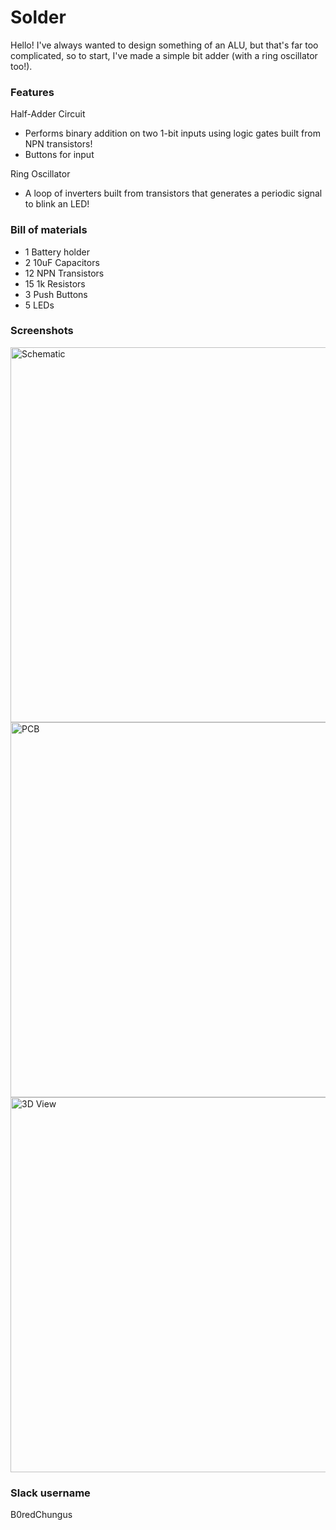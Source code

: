 # Solder

Hello! I've always wanted to design something of an ALU, but that's far too complicated, so to start, I've made a simple bit adder (with a ring oscillator too!).

### Features
Half-Adder Circuit
- Performs binary addition on two 1-bit inputs using logic gates built from NPN transistors!
- Buttons for input

Ring Oscillator
- A loop of inverters built from transistors that generates a periodic signal to blink an LED!

### Bill of materials 
- 1 Battery holder
- 2 10uF Capacitors
- 12 NPN Transistors
- 15 1k Resistors
- 3 Push Buttons
- 5 LEDs

### Screenshots
<img width="600" alt="Schematic" src="link"/>
<img width="600" alt="PCB" src="link"/>
<img width="600" alt="3D View" src="link"/>

### Slack username
B0redChungus
